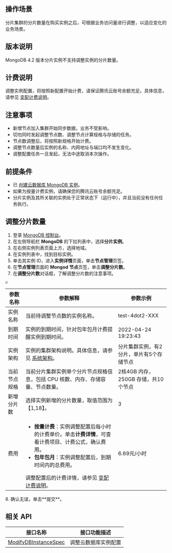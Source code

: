 ## 操作场景

分片集群的分片数量在购买实例之后，可根据业务访问量进行调整，以适应变化的业务场景。

## 版本说明

MongoDB 4.2 版本分片实例不支持调整实例的分片数量。

## 计费说明

调整实例配置，将按照新配置开始计费，请保证腾讯云账号余额充足。具体信息，请参见 [变配计费说明](https://cloud.tencent.com/document/product/240/64503)。

## 注意事项

- 新增节点加入集群开始同步数据，业务不受影响。
- 切勿同时发起调整节点数、调整节点计算规格与存储的任务。
- 节点数调整后，将按照新规格开始计费。
- 调整节点数量后实例的名称、内网地址与端口均不发生变化。
- 调整配置任务一旦发起，无法中途取消本次操作。

## 前提条件

- 已 [创建云数据库 MongoDB 实例](https://cloud.tencent.com/document/product/240/3551)。
- 如果为按量计费实例，请确保您的腾讯云账号余额充足。
- 分片实例及其所关联的实例处于正常状态下（运行中），并且当前没有任何任务执行。

## 调整分片数量

1. 登录 [MongoDB 控制台](https://console.cloud.tencent.com/mongodb)。
2. 在左侧导航栏 **MongoDB** 的下拉列表中，选择**分片实例**。
3. 在右侧实例列表页面上方，选择地域。
4. 在实例列表中，找到目标实例。
5. 单击其实例 ID，进入**实例详情**页面，单击**节点管理**页签。
6. 在**节点管理**页面的 **Mongod 节点**页签，单击**调整分片数**。
7. 在**调整分片数**对话框，了解调整分片数的注意事项。
<img src="https://qcloudimg.tencent-cloud.cn/raw/159dc38c5aad94dad910a662adf9cf26.png" style="zoom:50%;" />
<table class="table-striped">
<tbody>
<thead><tr><th>参数名称</th><th>参数解释</th><th>参数示例</th></tr></thead>
   <tr>
   <td>实例名称</td>
   <td>当前待调整节点数的实例名称。</td>
   <td>test-4dot2-XXX</td></tr>	
   <tr>
   <td>到期时间</td>
   <td>实例的到期时间，针对包年包月计费提醒实例到期时间。</td>
   <td>2022-04-24 19:23:43</li></ul></td></tr>
   <tr>
   <td>实例架构</td>
   <td>实例的集群架构说明。具体信息，请参见 <a href="https://cloud.tencent.com/document/product/240/64126">系统架构</a>。</td>    
   <td>分片集群实例，有2分片，单片有5个存储节点</td></tr>	
   <tr>
   <td>当前节点规格</td>
   <td>当前分片集群实例单个分片节点规格信息，包括 CPU 核数、内存、存储容量、节点数量。</td>   
   <td>2核4GB 内存，250GB 存储，共10个节点</td></tr>
   <tr>
   <td>新增分片数</td>
   <td>选择实例新增的分片数量，取值范围为【1,18】。</li></ul></td>   
   <td>3</td></tr>
   <tr>
   <td>费用</td>
       <td><ul><li><b>按量计费</b>：实例调整配置后每小时的计费单价。单击<b>计费详情</b>，可查看计费项目、计费公式，确认费用。</li><li><b>包年包月</b>：实例调整配置后，到期时间内的总费用。</li></ul>调整配置后的计费详情，请参见 <a href="https://cloud.tencent.com/document/product/240/64503">变配计费说明</a>。</td>    
   <td>6.69元/小时</td></tr>
   </tbody></table>
8. 确认无误，单击**提交**。

## 相关 API

| 接口名称                                                 | 接口功能描述     |
| ------------------------------------------------------------ | -------------------- |
| [ModifyDBInstanceSpec](https://cloud.tencent.com/document/product/240/38565) | 调整云数据库实例配置 |

